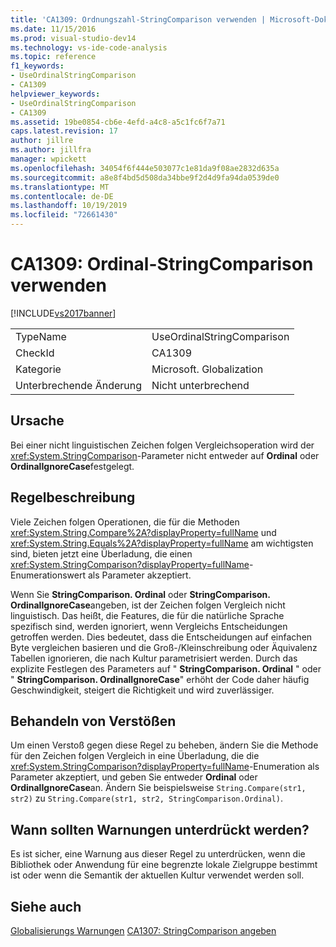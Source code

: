 ```yaml
---
title: 'CA1309: Ordnungszahl-StringComparison verwenden | Microsoft-Dokumentation'
ms.date: 11/15/2016
ms.prod: visual-studio-dev14
ms.technology: vs-ide-code-analysis
ms.topic: reference
f1_keywords:
- UseOrdinalStringComparison
- CA1309
helpviewer_keywords:
- UseOrdinalStringComparison
- CA1309
ms.assetid: 19be0854-cb6e-4efd-a4c8-a5c1fc6f7a71
caps.latest.revision: 17
author: jillre
ms.author: jillfra
manager: wpickett
ms.openlocfilehash: 34054f6f444e503077c1e81da9f08ae2832d635a
ms.sourcegitcommit: a8e8f4bd5d508da34bbe9f2d4d9fa94da0539de0
ms.translationtype: MT
ms.contentlocale: de-DE
ms.lasthandoff: 10/19/2019
ms.locfileid: "72661430"
---
```

# <a name="ca1309-use-ordinal-stringcomparison"></a>CA1309: Ordinal-StringComparison verwenden
[!INCLUDE[vs2017banner](../includes/vs2017banner.md)]

|||
|-|-|
|TypeName|UseOrdinalStringComparison|
|CheckId|CA1309|
|Kategorie|Microsoft. Globalization|
|Unterbrechende Änderung|Nicht unterbrechend|

## <a name="cause"></a>Ursache
 Bei einer nicht linguistischen Zeichen folgen Vergleichsoperation wird der <xref:System.StringComparison>-Parameter nicht entweder auf **Ordinal** oder **OrdinalIgnoreCase**festgelegt.

## <a name="rule-description"></a>Regelbeschreibung
 Viele Zeichen folgen Operationen, die für die Methoden <xref:System.String.Compare%2A?displayProperty=fullName> und <xref:System.String.Equals%2A?displayProperty=fullName> am wichtigsten sind, bieten jetzt eine Überladung, die einen <xref:System.StringComparison?displayProperty=fullName>-Enumerationswert als Parameter akzeptiert.

 Wenn Sie **StringComparison. Ordinal** oder **StringComparison. OrdinalIgnoreCase**angeben, ist der Zeichen folgen Vergleich nicht linguistisch. Das heißt, die Features, die für die natürliche Sprache spezifisch sind, werden ignoriert, wenn Vergleichs Entscheidungen getroffen werden. Dies bedeutet, dass die Entscheidungen auf einfachen Byte vergleichen basieren und die Groß-/Kleinschreibung oder Äquivalenz Tabellen ignorieren, die nach Kultur parametrisiert werden. Durch das explizite Festlegen des Parameters auf " **StringComparison. Ordinal** " oder " **StringComparison. OrdinalIgnoreCase**" erhöht der Code daher häufig Geschwindigkeit, steigert die Richtigkeit und wird zuverlässiger.

## <a name="how-to-fix-violations"></a>Behandeln von Verstößen
 Um einen Verstoß gegen diese Regel zu beheben, ändern Sie die Methode für den Zeichen folgen Vergleich in eine Überladung, die die <xref:System.StringComparison?displayProperty=fullName>-Enumeration als Parameter akzeptiert, und geben Sie entweder **Ordinal** oder **OrdinalIgnoreCase**an. Ändern Sie beispielsweise `String.Compare(str1, str2)` zu `String.Compare(str1, str2, StringComparison.Ordinal)`.

## <a name="when-to-suppress-warnings"></a>Wann sollten Warnungen unterdrückt werden?
 Es ist sicher, eine Warnung aus dieser Regel zu unterdrücken, wenn die Bibliothek oder Anwendung für eine begrenzte lokale Zielgruppe bestimmt ist oder wenn die Semantik der aktuellen Kultur verwendet werden soll.

## <a name="see-also"></a>Siehe auch
 [Globalisierungs Warnungen](../code-quality/globalization-warnings.md) [CA1307: StringComparison angeben](../code-quality/ca1307-specify-stringcomparison.md)
